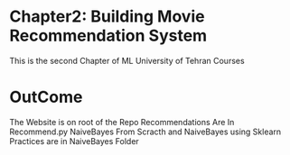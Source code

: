 # Chapter2: Building Movie Recommendation System
This is the second Chapter of ML University of Tehran Courses

# OutCome
The Website is on root of the Repo
Recommendations Are In Recommend.py
NaiveBayes From Scracth and NaiveBayes using Sklearn Practices are in NaiveBayes Folder

